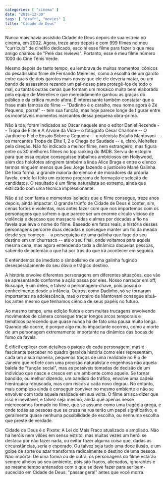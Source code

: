 ```yaml
---
categories: [ "cinema" ]
date: "2015-12-30"
tags: [ "draft", "movies" ]
title: "Cidade de Deus"
---
```

Nunca mais havia assistido Cidade de Deus depois de sua estreia no cinema,
em 2002. Agora, treze anos depois e com 999 filmes no meu "currículo"
de cinéfilo dedicado, escolhi esse filme para fazer o que meu amigo
chamou de "Pelé das reviews". Portanto, esse é meu filme número 1000
do Cine Tênis Verde.

Mesmo depois de tanto tempo, eu lembrava de muitos momentos icônicos
do pesadíssimo filme de Fernando Meirelles, como a escolha de um garoto
entre quais de dois garotos mais novos que ele ele deveria matar, ou um
bando de assassinos rezando um pai-nosso para protegê-los de todo o mal,
ou tantas outras cenas que formam um mosaico muito bem elaborado pela
equipe de Meirelles e que merecidamente ganhou as graças do público e
da crítica mundo afora. É interessante também constatar que a frase
mais famosa do filme -- "Dadinho é o caralho, meu nome agora é Zé
Pequeno, porra!" -- tem sua função, mas hoje parece longe de figurar
entre os incontáveis momentos marcantes dessa pequena obra-prima.

Não à toa, foram indicados ao Oscar naquele ano o editor Daniel Rezende
-- Tropa de Elite e A Árvore da Vida-- o fotógrafo César Charlone --
O Jardineiro Fiel e Ensaio Sobre a Cegueira -- o roteirista Bráulio
Mantovani -- os marcantes Tropa de Elite 1, 2 e Chega de Saudade --
e, claro, Meirelles pela direção. Não foi indicado a melhor filme,
nem estrangeiro, mas figura entre os 30 melhores filmes no top ranking
do IMDB. Serviu de estopim para que essa equipe conseguisse trabalhos
ambiciosos em Hollywood, além dos holofotes atingirem também a linda
Alice Braga e entre o elenco termos ninguém menos que Seu Jorge fazendo
o justiceiro Mané Galinha. De toda forma, a grande maioria do elenco é
de moradores da própria favela, onde foi feito um extenso programa de
formação e seleção de candidatos. O resultado é um filme naturalista
ao extremo, ainda que estilizado com uma técnica impressionante.

Não é só com fama e momentos isolados que o filme consegue, treze anos
depois, ainda impactar. O grande trunfo de Cidade de Deus é conter, sim,
cenas fortes e violentas, mas antes fazer com que nos importemos com os
personagens que sofrem o que parece ser um enorme círculo vicioso de
violência e descaso que massacra vidas e almas por décadas a fio na
favela que leva o nome do filme. Baseado em fatos reais, a história
desses personagens percorre duas décadas e consegue manter um fio da
meada desde seu começo -- a perseguição de uma galinha que foge do seu
destino em um churrasco -- até o seu final, onde voltamos para aquela
mesma cena, mas agora entendendo toda a dinâmica daquelas pessoas,
sabendo de antemão o que há por trás do que irá acontecer em seguida.

E entendemos de imediato o simbolismo de uma galinha fugindo
desesperadamente do seu óbvio e trágico destino.

A história envolve diferentes personagens em diferentes situações,
que vão se apresentando conforme a ação passa por eles. Nosso narrador
em off, Buscapé, é um deles, e talvez o personagem-chave, pois possui
o conhecimento desde a infância. Outros, como Dadinho, só se tornaram
importantes na adolescência, mas o roteiro de Mantovani consegue
situá-los antes mesmo que tenhamos ciência de seus papéis no futuro.

Ao mesmo tempo, uma edição fluida e com muitas trucagens envolvendo
movimentos de câmera consegue traçar longos arcos temporais e temáticos
parecendo que quase nunca há de fato uma pausa muito longa. Quando
ela ocorre, é porque algo muito impactante ocorreu, como a morte de
um personagem extremamente importante na dinâmica das bocas de fumo da
favela.

É difícil explicar com detalhes o psique de cada personagem, mas é
fascinante perceber no quadro geral da história como eles representam,
cada um à sua maneira, pequenos traços de uma realidade no Rio de
Janeiro que reflete com uma precisão naturalista e engenhosa não aquela
balela de "função social", mas as possíveis tomadas de decisão de
um indivíduo que nasce e cresce em um ambiente como aquele. Se tornar
bandido, ou melhor dizendo, um bandido do tráfico, envolve uma cadeia
hierárquica rebuscada, mas com riscos a cada novo degrau. No entanto,
mais complexo ainda é conseguir conviver no mesmo ambiente e não se
envolver com toda aquela realidade em sua volta. O filme arrisca dizer
que isso é inevitável, e talvez seja mesmo, ainda que apenas nesse
microcosmos formado no filme, que se assume como uma tragédia grega, e
onde todas as pessoas que se cruza na rua terão um papel significativo,
e geralmente quase nenhuma possibilidade de escolha, ou nenhuma escolha
que preste de verdade.

Cidade de Deus é o Pixote: A Lei do Mais Fraco atualizado e
ampliado. Não há heróis nem vilões em senso estrito, mas muitas vezes
um herói se destaca por não fazer nada, ou evitar fazer alguma coisa
que, dadas as circunstâncias, seria o esperado. Ou talvez seja tudo
uma doce ilusão, e um golpe de sorte ou azar transforma radicalmente
o destino de uma pessoa. Não importa. De uma forma ou de outra,
os personagens do filme estarão sempre alheios ao seu ambiente, pois
são fracos, alienados, ignorantes e ao mesmo tempo antenados com o que
se deve fazer para ser bem-sucedido em Cidade de Deus: "passar geral"
antes que você morra.
